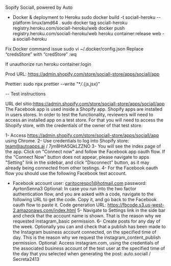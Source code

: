 Sopify Sociall, powered by Auto

- Docker & deployment to Heroku
  sudo docker build -t sociall-heroku --platform linux/amd64 .
  sudo docker tag sociall-heroku registry.heroku.com/sociall-heroku/web
  docker push registry.heroku.com/sociall-heroku/web
  heroku container:release web -a sociall-heroku

Fix Docker command issue
sudo vi ~/.docker/config.json
Replace “credsStore” with “credStore”
:wq

If unauthorize run heroku container:login

Prod URL: https://admin.shopify.com/store/sociall-store/apps/sociall/app

Prettier: sudo npx prettier --write "\*_/_.{js,jsx}"

-- Test instructions

URL del sitio:https://admin.shopify.com/store/sociall-store/apps/sociall/app
The Facebook app is used inside a Shopify app. Shopify apps are installed in users stores. In order to test the functionality, reviewers will need to access an installed app on a test store. For that you will need to access the Shopify store, with the credentials of the owner of that test store.

1- Access https://admin.shopify.com/store/sociall-store/apps/sociall/app using Chrome.
2- Use credentials to log into Shopify store: team@autoapps.ai / 7jm8HtA5QkLZZNO
3- You will see the index page of the app. Click on "Connect now" and follow the Facebook app oauth flow. If the "Connect Now" button does not appear, please navigate to apps "Setting" link in the sidebar, and click "Disconnect" button, as it may already being connected from other testings.
4- For the Facebook oauth flow you should use the following Facebook test account.

- Facebook account
  user: caritocrespo1@hotmail.com
  password: AyrtonSenna3
  Optional: In case you run into the two factor authentication flow, and you are asked with a code, navigate to the following URL to get the code. Copy it, and go back to the Facebook oauth flow to paste it.
  Code generation URL: https://fbcode.s3.us-west-2.amazonaws.com/index.html
  5- Navigate to Settings link in the side bar and check that the account name is shown. That is the reason why we requested instagram_basic permission.
  6- Create posts for any day of the week. Optionally you can and check that a publish has been made to the Instagram business account connected, on the specified time of day. This is the reason why we request the instagram_content_publish permission.
  Optional: Access instagram.com, using the credentials of the associated business account of the test user at the specified time of the day that you selected when generating the post: auto.sociall / Secreta2413
